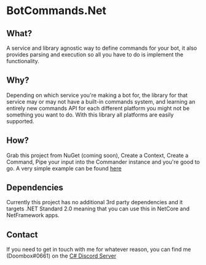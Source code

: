 # BotCommands.Net

## What?
A service and library agnostic way to define commands for your bot, it also provides parsing and execution so all you have to do is implement the functionality.

## Why?
Depending on which service you're making a bot for, the library for that service may or may not have a built-in commands system, and learning an entirely new commands API for each different platform you might not be something you want to do. With this library all platforms are easily supported.

## How?
Grab this project from NuGet (coming soon), Create a Context, Create a Command, Pipe your input into the Commander instance and you're good to go.
A very simple example can be found [here](https://github.com/sirdoombox/BotCommands.Net/tree/develop/BotCommands.Net.Example)

## Dependencies
Currently this project has no additional 3rd party dependencies and it targets .NET Standard 2.0 meaning that you can use this in NetCore and NetFramework apps.

## Contact
If you need to get in touch with me for whatever reason, you can find me (Doombox#0661) on the [C# Discord Server](https://discordapp.com/invite/ccyrDKv)
